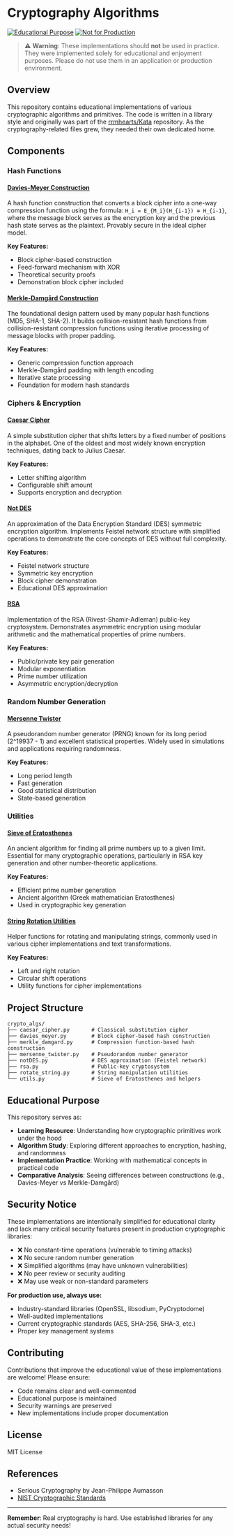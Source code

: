# Cryptography Algorithms

[![Educational Purpose](https://img.shields.io/badge/purpose-educational-blue.svg)](https://github.com/rrmhearts/Kata)
[![Not for Production](https://img.shields.io/badge/production-unsafe-red.svg)](#)

> ⚠️ **Warning**: These implementations should **not** be used in practice. They were implemented solely for educational and enjoyment purposes. Please do not use them in an application or production environment.

## Overview

This repository contains educational implementations of various cryptographic algorithms and primitives. The code is written in a library style and originally was part of the [rrmhearts/Kata](https://github.com/rrmhearts/Kata) repository. As the cryptography-related files grew, they needed their own dedicated home.

## Components

### Hash Functions

#### [Davies-Meyer Construction](./crypto_algs/davies_meyer.py)
A hash function construction that converts a block cipher into a one-way compression function using the formula: `H_i = E_{M_i}(H_{i-1}) ⊕ H_{i-1}`, where the message block serves as the encryption key and the previous hash state serves as the plaintext. Provably secure in the ideal cipher model.

**Key Features:**
- Block cipher-based construction
- Feed-forward mechanism with XOR
- Theoretical security proofs
- Demonstration block cipher included

#### [Merkle-Damgård Construction](./crypto_algs/merkle_damgard.py)
The foundational design pattern used by many popular hash functions (MD5, SHA-1, SHA-2). It builds collision-resistant hash functions from collision-resistant compression functions using iterative processing of message blocks with proper padding.

**Key Features:**
- Generic compression function approach
- Merkle-Damgård padding with length encoding
- Iterative state processing
- Foundation for modern hash standards

### Ciphers & Encryption

#### [Caesar Cipher](./crypto_algs/caesar_cipher.py)
A simple substitution cipher that shifts letters by a fixed number of positions in the alphabet. One of the oldest and most widely known encryption techniques, dating back to Julius Caesar.

**Key Features:**
- Letter shifting algorithm
- Configurable shift amount
- Supports encryption and decryption

#### [Not DES](./crypto_algs/notDES.py)
An approximation of the Data Encryption Standard (DES) symmetric encryption algorithm. Implements Feistel network structure with simplified operations to demonstrate the core concepts of DES without full complexity.

**Key Features:**
- Feistel network structure
- Symmetric key encryption
- Block cipher demonstration
- Educational DES approximation

#### [RSA](./crypto_algs/rsa.py)
Implementation of the RSA (Rivest-Shamir-Adleman) public-key cryptosystem. Demonstrates asymmetric encryption using modular arithmetic and the mathematical properties of prime numbers.

**Key Features:**
- Public/private key pair generation
- Modular exponentiation
- Prime number utilization
- Asymmetric encryption/decryption

### Random Number Generation

#### [Mersenne Twister](./crypto_algs/mersenne_twister.py)
A pseudorandom number generator (PRNG) known for its long period (2^19937 - 1) and excellent statistical properties. Widely used in simulations and applications requiring randomness.

**Key Features:**
- Long period length
- Fast generation
- Good statistical distribution
- State-based generation

### Utilities

#### [Sieve of Eratosthenes](./crypto_algs/utils.py)
An ancient algorithm for finding all prime numbers up to a given limit. Essential for many cryptographic operations, particularly in RSA key generation and other number-theoretic applications.

**Key Features:**
- Efficient prime number generation
- Ancient algorithm (Greek mathematician Eratosthenes)
- Used in cryptographic key generation

#### [String Rotation Utilities](./crypto_algs/rotate_string.py)
Helper functions for rotating and manipulating strings, commonly used in various cipher implementations and text transformations.

**Key Features:**
- Left and right rotation
- Circular shift operations
- Utility functions for cipher implementations

## Project Structure

```
crypto_algs/
├── caesar_cipher.py       # Classical substitution cipher
├── davies_meyer.py        # Block cipher-based hash construction
├── merkle_damgard.py      # Compression function-based hash construction
├── mersenne_twister.py    # Pseudorandom number generator
├── notDES.py              # DES approximation (Feistel network)
├── rsa.py                 # Public-key cryptosystem
├── rotate_string.py       # String manipulation utilities
└── utils.py               # Sieve of Eratosthenes and helpers
```

## Educational Purpose

This repository serves as:
- **Learning Resource**: Understanding how cryptographic primitives work under the hood
- **Algorithm Study**: Exploring different approaches to encryption, hashing, and randomness
- **Implementation Practice**: Working with mathematical concepts in practical code
- **Comparative Analysis**: Seeing differences between constructions (e.g., Davies-Meyer vs Merkle-Damgård)

## Security Notice

These implementations are intentionally simplified for educational clarity and lack many critical security features present in production cryptographic libraries:

- ❌ No constant-time operations (vulnerable to timing attacks)
- ❌ No secure random number generation
- ❌ Simplified algorithms (may have unknown vulnerabilities)
- ❌ No peer review or security auditing
- ❌ May use weak or non-standard parameters

**For production use, always use:**
- Industry-standard libraries (OpenSSL, libsodium, PyCryptodome)
- Well-audited implementations
- Current cryptographic standards (AES, SHA-256, SHA-3, etc.)
- Proper key management systems

## Contributing

Contributions that improve the educational value of these implementations are welcome! Please ensure:
- Code remains clear and well-commented
- Educational purpose is maintained
- Security warnings are preserved
- New implementations include proper documentation

## License

MIT License

## References

- Serious Cryptography by Jean-Philippe Aumasson
- [NIST Cryptographic Standards](https://csrc.nist.gov/projects/cryptographic-standards-and-guidelines)

---

**Remember**: Real cryptography is hard. Use established libraries for any actual security needs!